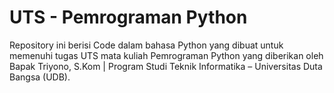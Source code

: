 # UTS - Pemrograman Python

Repository ini berisi Code dalam bahasa Python yang dibuat untuk memenuhi tugas UTS mata kuliah Pemrograman Python yang diberikan oleh Bapak Triyono, S.Kom | Program Studi Teknik Informatika – Universitas Duta Bangsa (UDB).
